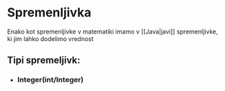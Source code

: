 # Spremenljivka
Enako kot spremenljivke v matematiki imamo v [[Java|javi]] spremenljivke, ki jim lahko dodelimo vrednost

## Tipi spremeljivk:
- ### Integer(int/Integer)